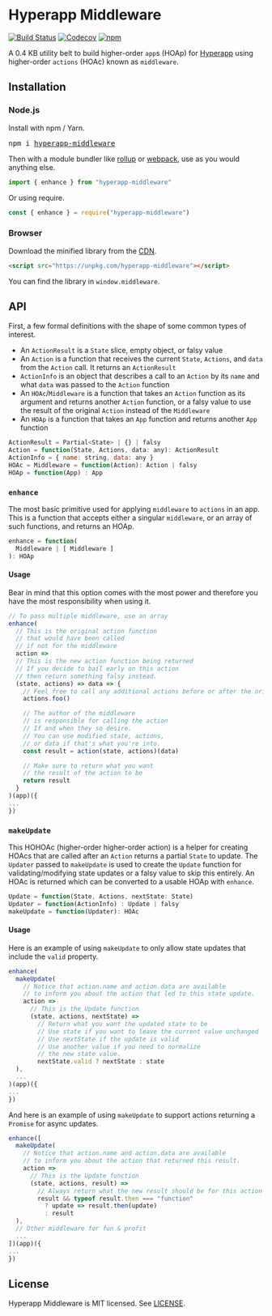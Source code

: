 # Hyperapp Middleware

[![Build Status](https://travis-ci.org/okwolf/hyperapp-middleware.svg?branch=master)](https://travis-ci.org/okwolf/hyperapp-middleware)
[![Codecov](https://img.shields.io/codecov/c/github/okwolf/hyperapp-middleware/master.svg)](https://codecov.io/gh/okwolf/hyperapp-middleware)
[![npm](https://img.shields.io/npm/v/hyperapp-middleware.svg)](https://www.npmjs.org/package/hyperapp-middleware)

A 0.4 KB utility belt to build higher-order `app`s (HOAp) for [Hyperapp](https://github.com/hyperapp/hyperapp) using higher-order `actions` (HOAc) known as `middleware`.

## Installation

### Node.js

Install with npm / Yarn.

<pre>
npm i <a href="https://www.npmjs.com/package/hyperapp-middleware">hyperapp-middleware</a>
</pre>

Then with a module bundler like [rollup](https://github.com/rollup/rollup) or [webpack](https://github.com/webpack/webpack), use as you would anything else.

```js
import { enhance } from "hyperapp-middleware"
```

Or using require.

```js
const { enhance } = require("hyperapp-middleware")
```

### Browser

Download the minified library from the [CDN](https://unpkg.com/hyperapp-middleware).

```html
<script src="https://unpkg.com/hyperapp-middleware"></script>
```

You can find the library in `window.middleware`.

## API

First, a few formal definitions with the shape of some common types of interest.

* An `ActionResult` is a `State` slice, empty object, or falsy value
* An `Action` is a function that receives the current `State`, `Actions`, and `data` from the `Action` call. It returns an `ActionResult`
* `ActionInfo` is an object that describes a call to an `Action` by its `name` and what `data` was passed to the `Action` function
* An `HOAc`/`Middleware` is a function that takes an `Action` function as its argument and returns another `Action` function, or a falsy value to use the result of the original `Action` instead of the `Middleware`
* An `HOAp` is a function that takes an `App` function and returns another `App` function

```js
ActionResult = Partial<State> | {} | falsy
Action = function(State, Actions, data: any): ActionResult
ActionInfo = { name: string, data: any }
HOAc = Middleware = function(Action): Action | falsy
HOAp = function(App) : App
```

### `enhance`

The most basic primitive used for applying `middleware` to `actions` in an app. This is a function that accepts either a singular `middleware`, or an array of such functions, and returns an HOAp.

```js
enhance = function(
  Middleware | [ Middleware ]
): HOAp
```

#### Usage

Bear in mind that this option comes with the most power and therefore you have the most responsibility when using it.

```js
// To pass multiple middleware, use an array
enhance(
  // This is the original action function
  // that would have been called
  // if not for the middleware
  action =>
  // This is the new action function being returned
  // If you decide to bail early on this action
  // then return something falsy instead.
  (state, actions) => data => {
    // Feel free to call any additional actions before or after the original action
    actions.foo()

    // The author of the middleware
    // is responsible for calling the action
    // If and when they so desire.
    // You can use modified state, actions,
    // or data if that's what you're into.
    const result = action(state, actions)(data)

    // Make sure to return what you want
    // the result of the action to be
    return result
  }
)(app)({
...
})
```

### `makeUpdate`

This HOHOAc (higher-order higher-order action) is a helper for creating HOAcs that are called after an `Action` returns a partial `State` to update. The `Updater` passed to `makeUpdate` is used to create the `Update` function for validating/modifying state updates or a falsy value to skip this entirely. An HOAc is returned which can be converted to a usable HOAp with `enhance`.

```js
Update = function(State, Actions, nextState: State)
Updater = function(ActionInfo) : Update | falsy
makeUpdate = function(Updater): HOAc
```

#### Usage

Here is an example of using `makeUpdate` to only allow state updates that include the `valid` property.

```js
enhance(
  makeUpdate(
    // Notice that action.name and action.data are available
    // to inform you about the action that led to this state update.
    action =>
      // This is the Update function
      (state, actions, nextState) =>
        // Return what you want the updated state to be
        // Use state if you want to leave the current value unchanged
        // Use nextState if the update is valid
        // Use another value if you need to normalize
        // the new state value.
        nextState.valid ? nextState : state
  ),
  ...
)(app)({
...
})
```

And here is an example of using `makeUpdate` to support actions returning a `Promise` for async updates.

```js
enhance([
  makeUpdate(
    // Notice that action.name and action.data are available
    // to inform you about the action that returned this result.
    action =>
      // This is the Update function
      (state, actions, result) =>
        // Always return what the new result should be for this action
        result && typeof result.then === "function"
          ? update => result.then(update)
          : result
  ),
  // Other middleware for fun & profit
  ...
])(app)({
...
})
```

## License

Hyperapp Middleware is MIT licensed. See [LICENSE](LICENSE.md).